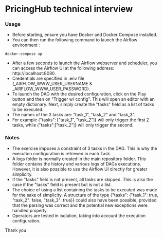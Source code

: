 # PricingHub technical interview

### Usage
* Before starting, ensure you have Docker and Docker Compose installed.
* You can then run the following command to launch the Airflow environment :
```
docker-compose up
```
* After a few seconds to launch the Airflow webserver and scheduler, you can access the Airflow UI at the following address: http://localhost:8080.
* Credentials are specified in .env file (_AIRFLOW_WWW_USER_USERNAME & _AIRFLOW_WWW_USER_PASSWORD).
* To launch the DAG with the desired configuration, click on the Play button and then on "Trigger w/ config". This will open an editor with an empty dictionary. Next, simply create the "tasks" field as a list of tasks to be executed.
* The names of the 3 tasks are: "task_1", "task_2" and "task_3".
* For example {"tasks": ["task_1", "task_2"]} will only trigger the first 2 tasks, while {"tasks":["task_2"]} will only trigger the second.

### Notes
* The exercise imposes a constraint of 3 tasks in the DAG. This is why the execution configuration is retrieved in each Task.
* A logs folder is normally created in the main repository folder. This folder contains the history and various logs of DAGs executions. However, it is also possible to use the Airflow UI directly for greater simplicity.
* If the "tasks" field is not present, all tasks are skipped. This is also the case if the "tasks" field is present but is not a list.
* The choice of using a list containing the tasks to be executed was made for the sake of simplicity. A structure of the type {"tasks": {"task_1": true, "task_2": false, "task_3": true}} could also have been possible, provided that the parsing was correct and the potential new exceptions were handled properly.
* Operators are tested in isolation, taking into account the execution configuration.


Thank you




